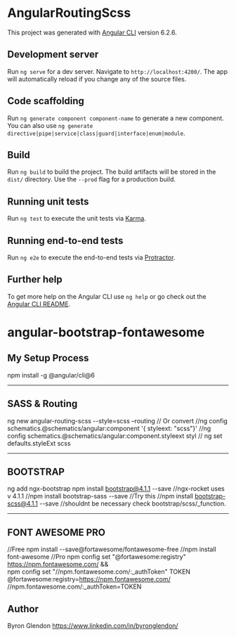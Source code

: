 # AngularRoutingScss

This project was generated with [Angular CLI](https://github.com/angular/angular-cli) version 6.2.6.

## Development server

Run `ng serve` for a dev server. Navigate to `http://localhost:4200/`. The app will automatically reload if you change any of the source files.

## Code scaffolding

Run `ng generate component component-name` to generate a new component. You can also use `ng generate directive|pipe|service|class|guard|interface|enum|module`.

## Build

Run `ng build` to build the project. The build artifacts will be stored in the `dist/` directory. Use the `--prod` flag for a production build.

## Running unit tests

Run `ng test` to execute the unit tests via [Karma](https://karma-runner.github.io).

## Running end-to-end tests

Run `ng e2e` to execute the end-to-end tests via [Protractor](http://www.protractortest.org/).

## Further help

To get more help on the Angular CLI use `ng help` or go check out the [Angular CLI README](https://github.com/angular/angular-cli/blob/master/README.md).
# angular-bootstrap-fontawesome

## My Setup Process

npm install -g @angular/cli@6

---------------------------------
SASS & Routing
---------------------------------
ng new angular-routing-scss --style=scss –routing
// Or convert
//ng config schematics.@schematics/angular:component '{ styleext: "scss"}'
//ng config schematics.@schematics/angular:component.styleext styl
// ng set defaults.styleExt scss

---------------------------------
BOOTSTRAP
---------------------------------

ng add ngx-bootstrap 
npm install bootstrap@4.1.1 --save //ngx-rocket uses v 4.1.1
//npm install bootstrap-sass --save //Try this
//npm install bootstrap-scss@4.1.1 --save //shouldnt be necessary check bootstrap/scss/_function.

---------------------------------
FONT AWESOME PRO
---------------------------------
//Free
npm install --save@fortawesome/fontawesome-free
//npm install font-awesome 
//Pro
npm config set "@fortawesome:registry" https://npm.fontawesome.com/ && \
npm config set "//npm.fontawesome.com/:_authToken" TOKEN
@fortawesome:registry=https://npm.fontawesome.com/
//npm.fontawesome.com/:_authToken=TOKEN

## Author 
Byron Glendon
https://www.linkedin.com/in/byronglendon/
